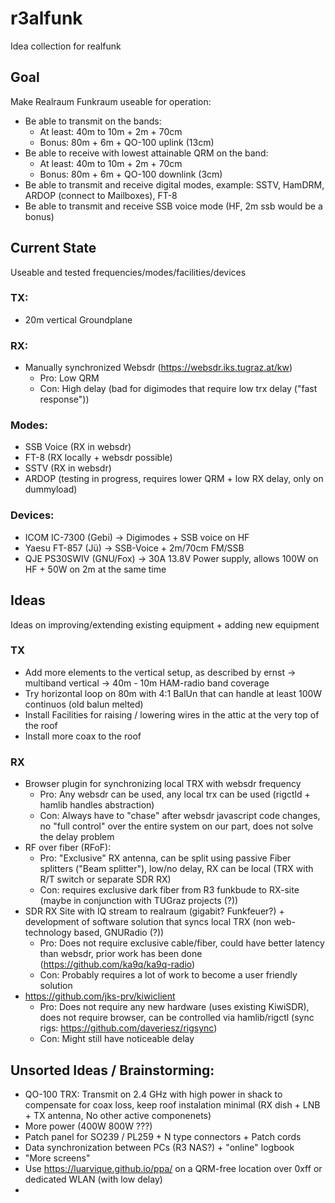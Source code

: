 # r3alfunk
Idea collection for realfunk

## Goal
Make Realraum Funkraum useable for operation:
 * Be able to transmit on the bands:
   * At least: 40m to 10m + 2m + 70cm
   * Bonus: 80m + 6m + QO-100 uplink (13cm)
 * Be able to receive with lowest attainable QRM on the band:
   * At least: 40m to 10m + 2m + 70cm
   * Bonus: 80m + 6m + QO-100 downlink (3cm)
 * Be able to transmit and receive digital modes, example: SSTV, HamDRM, ARDOP (connect to Mailboxes), FT-8
 * Be able to transmit and receive SSB voice mode (HF, 2m ssb would be a bonus)

## Current State
Useable and tested frequencies/modes/facilities/devices
### TX:
* 20m vertical Groundplane

### RX:
* Manually synchronized Websdr (https://websdr.iks.tugraz.at/kw)
  * Pro: Low QRM
  * Con: High delay (bad for digimodes that require low trx delay ("fast response"))

### Modes:
* SSB Voice (RX in websdr)
* FT-8 (RX locally + websdr possible)
* SSTV (RX in websdr)
* ARDOP (testing in progress, requires lower QRM + low RX delay, only on dummyload)

### Devices:
* ICOM IC-7300 (Gebi) -> Digimodes + SSB voice on HF
* Yaesu FT-857 (Jü) -> SSB-Voice + 2m/70cm FM/SSB
* QJE PS30SWIV (GNU/Fox) -> 30A 13.8V Power supply, allows 100W on HF + 50W on 2m at the same time

## Ideas
Ideas on improving/extending existing equipment + adding new equipment
### TX
* Add more elements to the vertical setup, as described by ernst -> multiband vertical -> 40m - 10m HAM-radio band coverage
* Try horizontal loop on 80m with 4:1 BalUn that can handle at least 100W continuos (old balun melted)
* Install Facilities for raising / lowering wires in the attic at the very top of the roof
* Install more coax to the roof

### RX
* Browser plugin for synchronizing local TRX with websdr frequency
  * Pro: Any websdr can be used, any local trx can be used (rigctld + hamlib handles abstraction)
  * Con: Always have to "chase" after websdr javascript code changes, no "full control" over the entire system on our part, does not solve the delay problem
* RF over fiber (RFoF):
  * Pro: "Exclusive" RX antenna, can be split using passive Fiber splitters ("Beam splitter"), low/no delay, RX can be local (TRX with R/T switch or separate SDR RX)
  * Con: requires exclusive dark fiber from R3 funkbude to RX-site (maybe in conjunction with TUGraz projects (?))
* SDR RX Site with IQ stream to realraum (gigabit? Funkfeuer?) + development of software solution that syncs local TRX (non web-technology based,  GNURadio (?))
  * Pro: Does not require exclusive cable/fiber, could have better latency than websdr, prior work has been done (https://github.com/ka9q/ka9q-radio)
  * Con: Probably requires a lot of work to become a user friendly solution
* https://github.com/jks-prv/kiwiclient
  * Pro: Does not require any new hardware (uses existing KiwiSDR), does not require browser, can be controlled via hamlib/rigctl (sync rigs: https://github.com/daveriesz/rigsync)
  * Con: Might still have noticeable delay

## Unsorted Ideas / Brainstorming:
* QO-100 TRX: Transmit on 2.4 GHz with high power in shack to compensate for coax loss, keep roof instalation minimal (RX dish + LNB + TX antenna, No other active componenets)
* More power (400W 800W ???)
* Patch panel for SO239 / PL259 + N type connectors + Patch cords
* Data synchronization between PCs (R3 NAS?) + "online" logbook
* "More screens"
* Use https://luarvique.github.io/ppa/ on a QRM-free location over 0xff or dedicated WLAN (with low delay)
* 

